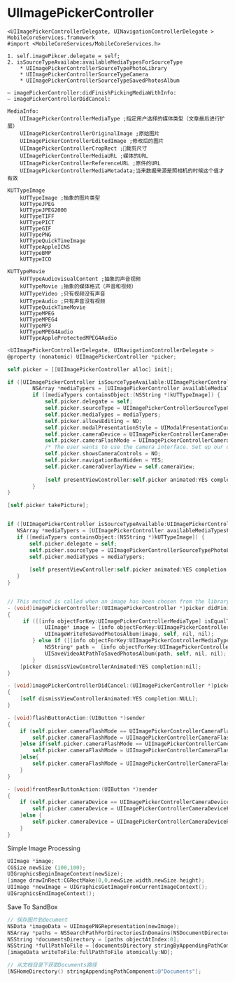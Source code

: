 # UIImagePickerController

	<UIImagePickerControllerDelegate, UINavigationControllerDelegate >
	MobileCoreServices.framework
	#import <MobileCoreServices/MobileCoreServices.h>
	
	1. self.imagePikcer.delegate = self;
	2. isSourceTypeAvailabe:availableMediaTypesForSourceType
		* UIImagePickerControllerSourceTypePhotoLibrary
		* UIImagePickerControllerSourceTypeCamera
		* UIImagePickerControllerSourceTypeSavedPhotosAlbum
	
	– imagePickerController:didFinishPickingMediaWithInfo:  
	– imagePickerControllerDidCancel:

	MediaInfo:
		UIImagePickerControllerMediaType ;指定用户选择的媒体类型（文章最后进行扩展）
		UIImagePickerControllerOriginalImage ;原始图片
		UIImagePickerControllerEditedImage ;修改后的图片
		UIImagePickerControllerCropRect ;裁剪尺寸
		UIImagePickerControllerMediaURL ;媒体的URL
		UIImagePickerControllerReferenceURL ;原件的URL
		UIImagePickerControllerMediaMetadata;当来数据来源是照相机的时候这个值才有效
	
	KUTTypeImage
		kUTTypeImage ;抽象的图片类型
		kUTTypeJPEG
		kUTTypeJPEG2000
		kUTTypeTIFF
		kUTTypePICT
		kUTTypeGIF
		kUTTypePNG
		kUTTypeQuickTimeImage
		kUTTypeAppleICNS
		kUTTypeBMP
		kUTTypeICO
		
	KUTTypeMovie
		kUTTypeAudiovisualContent ;抽象的声音视频
		kUTTypeMovie ;抽象的媒体格式（声音和视频）
		kUTTypeVideo ;只有视频没有声音
		kUTTypeAudio ;只有声音没有视频
		kUTTypeQuickTimeMovie
		kUTTypeMPEG
		kUTTypeMPEG4
		kUTTypeMP3
		kUTTypeMPEG4Audio
		kUTTypeAppleProtectedMPEG4Audio

```objectivec
<UIImagePickerControllerDelegate, UINavigationControllerDelegate > 
@property (nonatomic) UIImagePickerController *picker;

self.picker = [[UIImagePickerController alloc] init];

if ([UIImagePickerController isSourceTypeAvailable:UIImagePickerControllerSourceTypeCamera]) {
        NSArray *mediaTypers = [UIImagePickerController availableMediaTypesForSourceType:UIImagePickerControllerSourceTypeCamera];
        if ([mediaTypers containsObject:(NSString *)kUTTypeImage]) {
            self.picker.delegate = self;
            self.picker.sourceType = UIImagePickerControllerSourceTypeCamera;
            self.picker.mediaTypes = mediaTypers;
            self.picker.allowsEditing = NO;
            self.picker.modalPresentationStyle = UIModalPresentationCurrentContext;
            self.picker.cameraDevice = UIImagePickerControllerCameraDeviceRear;
            self.picker.cameraFlashMode = UIImagePickerControllerCameraFlashModeAuto;
            /* The user wants to use the camera interface. Set up our custom overlay view for the camera.*/
            self.picker.showsCameraControls = NO;
            self.picker.navigationBarHidden = YES;
            self.picker.cameraOverlayView = self.cameraView;
           
            [self presentViewController:self.picker animated:YES completion:nil];
        }
}

[self.picker takePicture];


if ([UIImagePickerController isSourceTypeAvailable:UIImagePickerControllerSourceTypePhotoLibrary]) {
   NSArray *mediaTypers = [UIImagePickerController availableMediaTypesForSourceType:UIImagePickerControllerSourceTypePhotoLibrary];
   if ([mediaTypers containsObject:(NSString *)kUTTypeImage]) {
       self.picker.delegate = self;
       self.picker.sourceType = UIImagePickerControllerSourceTypePhotoLibrary;
       self.picker.mediaTypes = mediaTypers;
       
       [self presentViewController:self.picker animated:YES completion:nil];
   }
}


// This method is called when an image has been chosen from the library or taken from the camera.
- (void)imagePickerController:(UIImagePickerController *)picker didFinishPickingMediaWithInfo:(NSDictionary *)info
{    
     if ([[info objectForKey:UIImagePickerControllerMediaType] isEqualToString:(NSString*)kUTTypeImage]) {
			UIImage* image = [info objectForKey:UIImagePickerControllerOriginalImage];
			UIImageWriteToSavedPhotosAlbum(image, self, nil, nil);
		} else if ([[info objectForKey:UIImagePickerControllerMediaType] isEqualToString:(NSString*)kUTTypeMovie]) {
			NSString* path = ［info objectForKey:UIImagePickerControllerMediaURL] path];
			UISaveVideoAtPathToSavedPhotosAlbum(path, self, nil, nil);
		}
    [picker dismissViewControllerAnimated:YES completion:nil];
}

- (void)imagePickerControllerDidCancel:(UIImagePickerController *)picker
{
    [self dismissViewControllerAnimated:YES completion:NULL];
}

- (void)flashButtonAction:(UIButton *)sender
{
    if (self.picker.cameraFlashMode == UIImagePickerControllerCameraFlashModeAuto) {
        self.picker.cameraFlashMode = UIImagePickerControllerCameraFlashModeOn;
    }else if(self.picker.cameraFlashMode == UIImagePickerControllerCameraFlashModeOn){
        self.picker.cameraFlashMode = UIImagePickerControllerCameraFlashModeOff;
    }else{
        self.picker.cameraFlashMode = UIImagePickerControllerCameraFlashModeAuto;
    }
}

- (void)frontRearButtonAction:(UIButton *)sender
{
    if (self.picker.cameraDevice == UIImagePickerControllerCameraDeviceRear ) {
        self.picker.cameraDevice = UIImagePickerControllerCameraDeviceFront;
    }else {
        self.picker.cameraDevice = UIImagePickerControllerCameraDeviceRear;
    }
}
```

Simple Image Processing

```objectivec
UIImage *image;
CGSize newSize (100,100);
UIGraphicsBeginImageContext(newSize);
[image drawInRect:CGRectMake(0,0,newSize.width,newSize.height);
UIImage *newImage = UIGraphicsGetImageFromCurrentImageContext();
UIGraphicsEndImageContext();
```

Save To SandBox

```objectivec
// 保存图片到document
NSData *imageData = UIImagePNGRepresentation(newImage);
NSArray *paths = NSSearchPathForDirectoriesInDomains(NSDocumentDirectory, NSUserDomainMask, YES);
NSString *documentsDirectory = [paths objectAtIndex:0];
NSString *fullPathToFile = [documentsDirectory stringByAppendingPathComponent:newImageName];
[imageData writeToFile:fullPathToFile atomically:NO];

// 从文档目录下获取Documents路径
[NSHomeDirectory() stringAppendingPathComponent:@"Documents"];

```